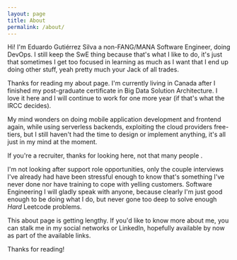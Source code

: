 ```yaml
---
layout: page
title: About
permalink: /about/
---
```


Hi! I'm Eduardo Gutiérrez Silva a non-FANG/MANA Software Engineer, doing DevOps. I still keep the SwE thing because that's what I like to do, it's just that sometimes I get too focused in learning as much as I want that I end up doing other stuff, yeah pretty much your Jack of all trades.

Thanks for reading my about page. I'm currently living in Canada after I finished my post-graduate certificate in Big Data Solution Architecture. I love it here and I will continue to work for one more year (if that's what the IRCC decides).

My mind wonders on doing mobile application development and frontend again, while using serverless backends, exploiting the cloud providers free-tiers, but I still haven't had the time to design or implement anything, it's all just in my mind at the moment.

If you're a recruiter, thanks for looking here, not that many people .

I'm not looking after support role opportunities, only the couple interviews I've already had have been stressful enough to know that's something I've never done nor have training to cope with yelling customers. Software Engineering I will gladly speak with anyone, because clearly I'm just good enough to be doing what I do, but never gone too deep to solve enough _Hard_ Leetcode problems.

This about page is getting lengthy. If you'd like to know more about me, you can stalk me in my social networks or LinkedIn, hopefully available by now as part of the available links.

Thanks for reading!
